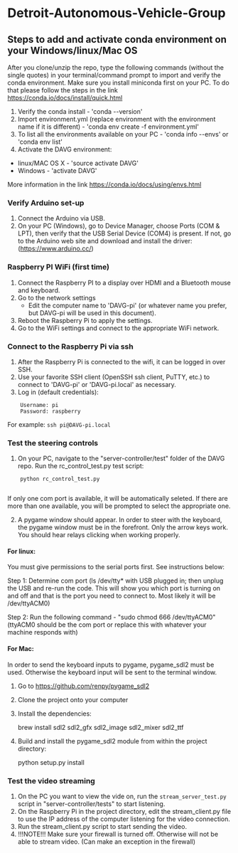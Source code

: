 # Detroit-Autonomous-Vehicle-Group

## Steps to add and activate conda environment on your Windows/linux/Mac OS

After you clone/unzip the repo, type the following commands (without the single quotes) in your terminal/command prompt to import and verify the conda environment. Make sure you install miniconda first on your PC. To do that please follow the steps in the link https://conda.io/docs/install/quick.html

1. Verify the conda install - 'conda --version'
2. Import environment.yml (replace environment with the environment name if it is different) - 'conda env create -f environment.yml'
3. To list all the environments available on your PC - 'conda info --envs' or 'conda env list'
4. Activate the DAVG environment:
  * linux/MAC OS X - 'source activate DAVG'
  * Windows - 'activate DAVG'

More information in the link https://conda.io/docs/using/envs.html

### Verify Arduino set-up

1. Connect the Arduino via USB.
2. On your PC (Windows), go to Device Manager, choose Ports (COM & LPT), then verify that the USB Serial Device (COM4) is present.
 If not, go to the Arduino web site and download and install the driver: (https://www.arduino.cc/)

### Raspberry PI WiFi (first time)

1. Connect the Raspberry PI to a display over HDMI and a Bluetooth mouse and keyboard.
2. Go to the network settings
   - Edit the computer name to 'DAVG-pi' (or whatever name you prefer, but DAVG-pi will be used in this document).
3. Reboot the Raspberry Pi to apply the settings.
4. Go to the WiFi settings and connect to the appropriate WiFi network.

### Connect to the Raspberry Pi via ssh

1. After the Raspberry Pi is connected to the wifi, it can be logged in over SSH.
2. Use your favorite SSH client (OpenSSH ssh client, PuTTY, etc.) to connect to 'DAVG-pi' or 'DAVG-pi.local' as necessary.
3. Log in (default credentials):

```
    Username: pi
    Password: raspberry
```
For example:
    ```ssh pi@DAVG-pi.local```

### Test the steering controls

1. On your PC, navigate to the "server-controller/test" folder of the DAVG repo. Run the rc_control_test.py test script:

```
    python rc_control_test.py
      
```
     
If only one com port is available, it will be automatically seleted. If there are more than one available, you will be prompted to select the appropriate one.


2. A pygame window should appear. In order to steer with the keyboard, the pygame window must be in the forefront. Only the arrow keys work. You should hear relays clicking when working properly.

#### For linux:
You must give permissions to the serial ports first. See instructions below:
 

Step 1: Determine com port (ls /dev/tty* with USB plugged in; then unplug the USB and re-run the code. This will show you which port is turning on and off and that is the port you need to connect to. Most likely it will be /dev/ttyACM0)


Step 2: Run the following command - "sudo chmod 666 /dev/ttyACM0" (ttyACM0 should be the com port or replace this with whatever your machine responds with)

#### For Mac:
In order to send the keyboard inputs to pygame, pygame_sdl2 must be used. Otherwise the keyboard input will be sent to the terminal window.

1. Go to https://github.com/renpy/pygame_sdl2
2. Clone the project onto your computer
3. Install the dependencies:

    brew install sdl2 sdl2_gfx sdl2_image sdl2_mixer sdl2_ttf
    
4. Build and install the pygame_sdl2 module from within the project directory:

   python setup.py install

### Test the video streaming

1. On the PC you want to view the vide on, run the `stream_server_test.py` script in "server-controller/tests" to start listening.
2. On the Raspberry Pi in the project directory, edit the stream_client.py file to use the IP address of the computer listening for the video connection.
3. Run the stream_client.py script to start sending the video.
4. !!!NOTE!!! Make sure your firewall is turned off. Otherwise will not be able to stream video. (Can make an exception in the firewall)



